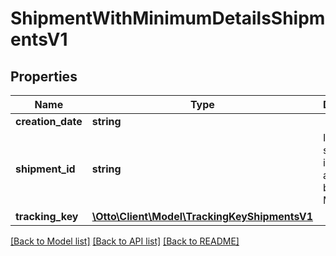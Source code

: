 # ShipmentWithMinimumDetailsShipmentsV1

## Properties
Name | Type | Description | Notes
------------ | ------------- | ------------- | -------------
**creation_date** | **string** |  | [optional] 
**shipment_id** | **string** | Internal shipment identifier assigned by OTTO Market. | [optional] 
**tracking_key** | [**\Otto\Client\Model\TrackingKeyShipmentsV1**](TrackingKeyShipmentsV1.md) |  | [optional] 

[[Back to Model list]](../../README.md#documentation-for-models) [[Back to API list]](../../README.md#documentation-for-api-endpoints) [[Back to README]](../../README.md)

